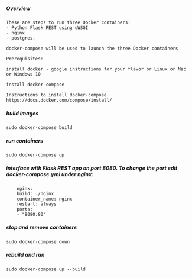 ##### Overview
    These are steps to run three Docker containers:
    - Python Flask REST using uWSGI
    - nginx
    - postgres.
    
    docker-compose will be used to launch the three Docker containers

    Prerequisites: 
    
    install docker - google instructions for your flavor or Linux or Mac or Windows 10
    
    install docker-compose

    Instructions to install docker-compose
    https://docs.docker.com/compose/install/
    

##### build images 
    sudo docker-compose build

##### run containers
    sudo docker-compose up

##### interface with Flask REST app on port 8080. To change the port edit docker-compose.yml under nginx:
        nginx:
        build: ./nginx
        container_name: nginx
        restart: always
        ports:
        - "8080:80"


##### stop and remove containers
    sudo docker-compose down

##### rebuild and run
    sudo docker-compose up --build

